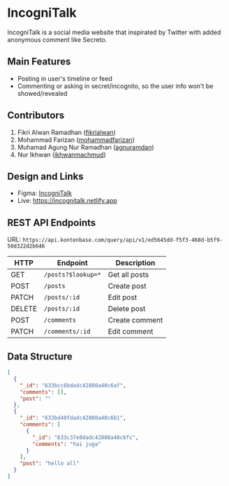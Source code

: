 # IncogniTalk

IncogniTalk is a social media website that inspirated by Twitter with added anonymous comment like Secreto.

## Main Features

- Posting in user's timeline or feed
- Commenting or asking in secret/incognito, so the user info won't be showed/revealed

## Contributors

1. Fikri Alwan Ramadhan ([fikrialwan](https://github.com/fikrialwan))
2. Mohammad Farizan ([mohammadfarizan](https://github.com/mohammadfarizan))
3. Muhamad Agung Nur Ramadhan ([agnuramdan](https://github.com/agnuramdan))
4. Nur Ikhwan ([ikhwanmachmud](https://github.com/ikhwanmachmud))

## Design and Links

- Figma: [IncogniTalk](https://www.figma.com/file/82QOJVg0SDmLjRLqobfyVv/Figma-Corp?node-id=0%3A1)
- Live: https://incognitalk.netlify.app

## REST API Endpoints

URL: `https://api.kontenbase.com/query/api/v1/ed5645dd-f5f3-468d-b5f9-50d322d2b646`

| HTTP   | Endpoint           | Description    |
| ------ | ------------------ | -------------- |
| GET    | `/posts?$lookup=*` | Get all posts  |
| POST   | `/posts`           | Create post    |
| PATCH  | `/posts/:id`       | Edit post      |
| DELETE | `/posts/:id`       | Delete post    |
| POST   | `/comments`        | Create comment |
| PATCH  | `/comments/:id`    | Edit comment   |

## Data Structure

```json
[
  {
    "_id": "633bcc6bdadc42808a40c6af",
    "comments": [],
    "post": ""
  },
  {
    "_id": "633bd40fdadc42808a40c6b1",
    "comments": [
      {
        "_id": "633c37e0dadc42808a40c6fc",
        "comments": "hai juga"
      }
    ],
    "post": "hello all"
  }
]
```
